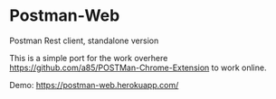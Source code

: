 Postman-Web
===========

Postman Rest client, standalone version

This is a simple port for the work overhere https://github.com/a85/POSTMan-Chrome-Extension to work online. 

Demo: https://postman-web.herokuapp.com/
